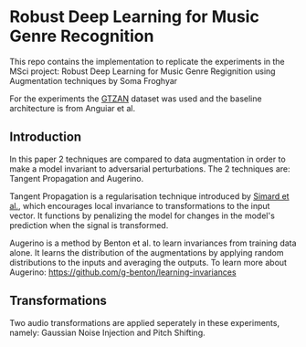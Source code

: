 # Robust Deep Learning for Music Genre Recognition

This repo contains the implementation to replicate the experiments in the MSci project: Robust Deep Learning for Music Genre Regignition using Augmentation techniques by Soma Froghyar

For the experiments the [GTZAN](https://www.kaggle.com/andradaolteanu/gtzan-dataset-music-genre-classification) dataset was used and the baseline architecture is from Anguiar et al.

## Introduction

In this paper 2 techniques are compared to data augmentation in order to make a model invariant to adversarial perturbations. The 2 techniques are: Tangent Propagation and Augerino.

Tangent Propagation is a regularisation technique introduced by [Simard et al.](https://ieeexplore.ieee.org/document/1227801), which encourages local invariance to transformations to the input vector. It functions by penalizing the model for changes in the model's prediction when the signal is transformed. 

Augerino is a method by Benton et al. to learn invariances from training data alone. It learns the distribution of the augmentations by applying random distributions to the inputs and averaging the outputs. To learn more about Augerino: https://github.com/g-benton/learning-invariances

## Transformations

Two audio transformations are applied seperately in these experiments, namely: Gaussian Noise Injection and Pitch Shifting.

